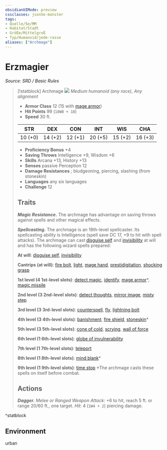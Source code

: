 ```yaml
---
obsidianUIMode: preview
cssclasses: json5e-monster
tags:
- Quelle/5e/MM
- Habitat/Stadt
- Größe/Mittelgroß
- Typ/Humanoid/jede-rasse
aliases: ["Archmage"]
---
```

# Erzmagier
*Source: SRD / Basic Rules*  

> [!statblock] Archmage
> ![](compendium/bestiary/humanoid/token/archmage.png#token)
> *Medium humanoid (any race), Any alignment*
> 
> - **Armor Class** 12  (15 with [mage armor](compendium/spells/mage-armor.md))
> - **Hit Points** 99 (`18W8 + 18`)
> - **Speed** 30 ft.
> 
> |STR|DEX|CON|INT|WIS|CHA|
> |:---:|:---:|:---:|:---:|:---:|:---:|
> |10 (+0)|14 (+2)|12 (+1)|20 (+5)|15 (+2)|16 (+3)|
> 
> - **Proficiency Bonus** +4
> - **Saving Throws** Intelligence +9, Wisdom +6
> - **Skills** Arcana +13, History +13
> - **Senses** passive Perception 12
> - **Damage Resistances** ; bludgeoning, piercing, slashing (from stoneskin)
> - **Languages** any six languages
> - **Challenge** 12
> 
> ## Traits
> 
> ***Magic Resistance.*** The archmage has advantage on saving throws against spells and other magical effects.
> 
> ***Spellcasting.*** The archmage is an 18th-level spellcaster. Its spellcasting ability is Intelligence (spell save DC 17, +9 to hit with spell attacks). The archmage can cast [disguise self](compendium/spells/disguise-self.md) and [invisibility](compendium/spells/invisibility.md) at will and has the following wizard spells prepared:
> 
> **At will**: [disguise self](compendium/spells/disguise-self.md), [invisibility](compendium/spells/invisibility.md)
> 
> **Cantrips (at will)**: [fire bolt](compendium/spells/fire-bolt.md), [light](compendium/spells/light.md), [mage hand](compendium/spells/mage-hand.md), [prestidigitation](compendium/spells/prestidigitation.md), [shocking grasp](compendium/spells/shocking-grasp.md)
> 
> **1st level (4 1st-level slots)**: [detect magic](compendium/spells/detect-magic.md), [identify](compendium/spells/identify.md), [mage armor](compendium/spells/mage-armor.md)*, [magic missile](compendium/spells/magic-missile.md)
> 
> **2nd level (3 2nd-level slots)**: [detect thoughts](compendium/spells/detect-thoughts.md), [mirror image](compendium/spells/mirror-image.md), [misty step](compendium/spells/misty-step.md)
> 
> **3rd level (3 3rd-level slots)**: [counterspell](compendium/spells/counterspell.md), [fly](compendium/spells/fly.md), [lightning bolt](compendium/spells/lightning-bolt.md)
> 
> **4th level (3 4th-level slots)**: [banishment](compendium/spells/banishment.md), [fire shield](compendium/spells/fire-shield.md), [stoneskin](compendium/spells/stoneskin.md)*
> 
> **5th level (3 5th-level slots)**: [cone of cold](compendium/spells/cone-of-cold.md), [scrying](compendium/spells/scrying.md), [wall of force](compendium/spells/wall-of-force.md)
> 
> **6th level (1 6th-level slots)**: [globe of invulnerability](compendium/spells/globe-of-invulnerability.md)
> 
> **7th level (1 7th-level slots)**: [teleport](compendium/spells/teleport.md)
> 
> **8th level (1 8th-level slots)**: [mind blank](compendium/spells/mind-blank.md)*
> 
> **9th level (1 9th-level slots)**: [time stop](compendium/spells/time-stop.md)
> *The archmage casts these spells on itself before combat.
> 
> ## Actions
> 
> ***Dagger.*** *Melee or Ranged Weapon Attack:* +6 to hit, reach 5 ft. or range 20/60 ft., one target. *Hit:* 4 (`1W4 + 2`) piercing damage.

^statblock

## Environment

urban